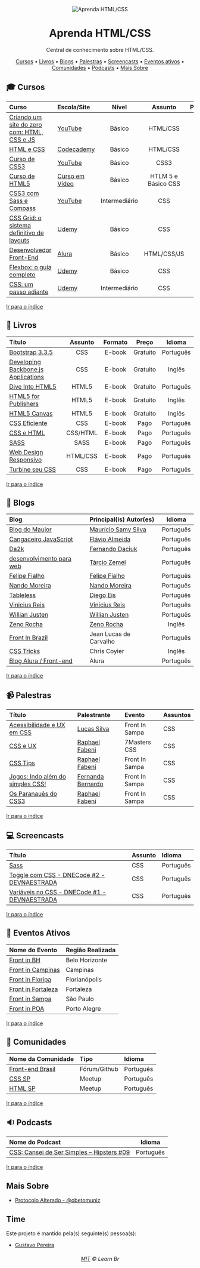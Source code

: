 <p align="center">
	<img src="https://raw.githubusercontent.com/oguhpereira/learnbr/main/docs/html-css/logo.png" alt="Aprenda HTML/CSS" style="max-width:100%;">
</p>

<h1 align="center">Aprenda HTML/CSS</h1>

<p align="center">Central de conhecimento sobre HTML/CSS.</p>


<a id="user-content-Índice" class="anchor" href="#Índice" aria-hidden="true"></a>
<p align="center">
	<a href="#mortar_board-cursos">Cursos</a> •
	<a href="#book-livros">Livros</a> •
	<a href="#newspaper-blogs">Blogs</a> •
	<a href="#video_camera-palestras-v%C3%ADdeos">Palestras</a> •
	<a href="#computer-screencasts">Screencasts</a> •
	<a href="#eventos-ativos">Eventos ativos</a> •
	<a href="#speech_balloon-comunidades">Comunidades</a> •
	<a href="#sound-podcasts">Podcasts</a> •
    <a href="#mais-sobre">Mais Sobre</a>

</p>

## :mortar_board: Cursos


Curso | Escola/Site | Nível | Assunto | Pago/Gratuito
:-- | :-- | :--: | :--: | :--:
[Criando um site do zero com: HTML, CSS e JS](https://www.youtube.com/watch?v=qPYCnebQQ6U&list=PL4iwH9RF8xHmjxVNJcyNSkVDYNUo6r2BM) | [YouTube](http://youtube.com) | Básico | HTML/CSS | Gratuito
[HTML e CSS](https://www.codecademy.com/pt-BR/learn/web) | [Codecademy](https://www.codecademy.com/pt-BR) | Básico | HTML/CSS | Gratuito
[Curso de CSS3](https://www.youtube.com/watch?v=GPK8A-A156o&list=PLx4x_zx8csUi47Bnugpk78nqJN6rYvEnV) | [YouTube](http://youtube.com) | Básico | CSS3 | Gratuito
[Curso de HTML5](https://www.cursoemvideo.com/course/curso-de-html5/) | [Curso em Vídeo](https://www.cursoemvideo.com/) | Básico | HTLM 5 e Básico CSS  | Gratuito
[CSS3 com Sass e Compass](https://www.youtube.com/watch?v=D9OpSGViDgA&list=PL3C05B7A66AC502CF) | [YouTube](http://youtube.com) | Intermediário | CSS | Gratuito
[CSS Grid: o sistema definitivo de layouts](https://www.udemy.com/css-grid-layout/?couponCode=APRENDA_FRONTEND) | [Udemy](https://udemy.com) | Básico | CSS | Pago
[Desenvolvedor Front-End](https://www.alura.com.br/carreira-desenvolvedor-front-end) | [Alura](https://www.alura.com.br/) | Básico | HTML/CSS/JS | Pago
[Flexbox: o guia completo](https://www.udemy.com/flexbox-guia-completo/?couponCode=APRENDA_FRONTEND) | [Udemy](https://udemy.com) | Básico | CSS | Pago
[CSS: um passo adiante](https://www.udemy.com/css-um-passo-adiante/?couponCode=APRENDA_FRONTEND) | [Udemy](https://udemy.com) | Intermediário | CSS | Pago

[Ir para o índice](#Índice)

## :book: Livros

Título | Assunto | Formato | Preço | Idioma
:-- | :--: | :--: | :--: | :--:
[Bootstrap 3.3.5](http://livrosdomaujor.com.br/bootstrap3/codigos.html) | CSS | E-book | Gratuito | Português
[Developing Backbone.js Applications](https://addyosmani.com/backbone-fundamentals/) | CSS | E-book | Gratuito | Inglês
[Dive Into HTML5](https://diveintohtml5.com.br/) | HTML5 | E-book | Gratuito | Português
[HTML5 for Publishers](http://chimera.labs.oreilly.com/books/1234000000770/index.html) | HTML5 | E-book | Gratuito | Inglês
[HTML5 Canvas](http://chimera.labs.oreilly.com/books/1234000001654/index.html) | HTML5 | E-book | Gratuito | Inglês
[CSS Eficiente](https://www.casadocodigo.com.br/products/livro-css-eficiente) | CSS | E-book | Pago | Português
[CSS e HTML](https://www.casadocodigo.com.br/products/livro-html-css) | CSS/HTML | E-book | Pago | Português
[SASS](https://www.casadocodigo.com.br/products/livro-sass) | SASS | E-book | Pago | Português
[Web Design Responsivo](https://www.casadocodigo.com.br/products/livro-web-design-responsivo) | HTML/CSS | E-book | Pago | Português
[Turbine seu CSS](https://www.casadocodigo.com.br/products/livro-turbine-css) | CSS | E-book | Pago | Português

[Ir para o índice](#Índice)

## :newspaper: Blogs

Blog | Principal(is) Autor(es) | Idioma
:-- | :-- | :--:
[Blog do Maujor](http://www.maujor.com/blog/) | [Maurício Samy Silva](https://github.com/maujor) | Português
[Cangaceiro JavaScript](http://cangaceirojavascript.com.br/) | [Flávio Almeida](https://github.com/flaviohenriquealmeida) | Português
[Da2k](http://blog.da2k.com.br/) | [Fernando Daciuk](https://github.com/fdaciuk) | Português
[desenvolvimento para web](http://desenvolvimentoparaweb.com/) | [Tárcio Zemel](https://about.me/tarciozemel) | Português
[Felipe Fialho](http://www.felipefialho.com/blog/) | [Felipe Fialho](https://github.com/lfeh) | Português
[Nando Moreira](https://nandomoreira.me/blog/) | [Nando Moreira](https://github.com/nandomoreirame) | Português
[Tableless](http://tableless.com.br/) | [Diego Eis](https://github.com/diegoeis) | Português
[Vinicius Reis](https://medium.com/@luizvinicius73) | [Vinicius Reis](https://github.com/vinicius73) | Português
[Willian Justen](https://willianjusten.com.br/) | [Willian Justen](https://github.com/willianjusten) | Português
[Zeno Rocha](https://zenorocha.com/articles/) | [Zeno Rocha](https://github.com/zenorocha) | Inglês
[Front In Brazil](https://frontinbrazil.com.br/) | Jean Lucas de Carvalho | Português
[CSS Tricks](https://css-tricks.com/) | Chris Coyier | Inglês
[Blog Alura / Front-end](https://blog.alura.com.br/category/front-end/) | Alura | Português

[Ir para o índice](#Índice)

## :video_camera: Palestras

Título | Palestrante | Evento | Assuntos
:-- | :-- | :-- | :--
[Acessibilidade e UX em CSS](https://www.youtube.com/watch?v=WmDLAUVLVcs) | [Lucas Silva](https://github.com/lucasjs) | Front In Sampa | CSS
[CSS e UX](https://www.youtube.com/watch?v=ihKzFmKIGwI) | [Raphael Fabeni](https://github.com/raphaelfabeni) | 7Masters CSS | CSS
[CSS Tips](https://www.youtube.com/watch?v=Y7NvSAhbXlc&t=1233s) | [Raphael Fabeni](https://github.com/raphaelfabeni) | Front In Sampa | CSS
[Jogos: Indo além do simples CSS!](https://www.youtube.com/watch?v=PB_825k8dI4) | [Fernanda Bernardo](https://github.com/FernandaBernardo) | Front In Sampa | CSS
[Os Paranauês do CSS3](https://www.youtube.com/watch?v=udV_GD5QNsI) | [Raphael Fabeni](https://github.com/raphaelfabeni) | Front In Sampa | CSS


[Ir para o índice](#Índice)

## :computer: Screencasts

Título | Assunto | Idioma
:-- | :-- | :--
[Sass](https://www.youtube.com/playlist?list=PL77JVjKTJT2h4DPhWnTyVurZXugplVa1r) | CSS | Português
[Toggle com CSS - DNECode #2 - DEVNAESTRADA](https://www.youtube.com/watch?v=Lrj60qWN5-4) | CSS | Português
[Variáveis no CSS - DNECode #1 - DEVNAESTRADA](https://www.youtube.com/watch?v=amSQQZMBfbM) | CSS | Português

[Ir para o índice](#Índice)


## :circus_tent: Eventos Ativos

Nome do Evento | Região Realizada
:-- | :--
[Front in BH](https://frontinbh.com.br/) | Belo Horizonte
[Front in Campinas](https://frontincampinas.com.br/) | Campinas
[Front in Floripa](http://frontinfloripa.com.br/) | Florianópolis
[Front in Fortaleza](https://frontinfortaleza.com.br/) | Fortaleza
[Front in Sampa](https://www.frontinsampa.com.br/) | São Paulo
[Front in POA](https://frontin.poa.br/) | Porto Alegre

[Ir para o índice](#Índice)

## :speech_balloon: Comunidades

Nome da Comunidade | Tipo | Idioma
:-- | :-- | :--
[Front-end Brasil](https://github.com/frontendbr/forum/issues) | Fórum/Github | Português
[CSS SP](https://www.meetup.com/pt-BR/CSS-SP/) | Meetup | Português 
[HTML SP](https://www.meetup.com/pt-BR/html-sp/) | Meetup | Português 

[Ir para o índice](#Índice)



## :sound: Podcasts
Nome do Podcast | Idioma
:-- | :--:
[CSS: Cansei de Ser Simples – Hipsters #09](https://hipsters.tech/css-cansei-de-ser-simples-hipsters-09/) | Português


[Ir para o índice](#Índice)

## Mais Sobre

* [Protocolo Alterado - @obetomuniz](https://www.youtube.com/user/obetomuniz)


## Time

Este projeto é mantido pela(s) seguinte(s) pessoa(s):

* [Gustavo Pereira](https://github.com/oguhpereira)

<h6 align="center">
	<a href="./MIT.md">MIT</a>
	©
	Learn Br
</h6>
